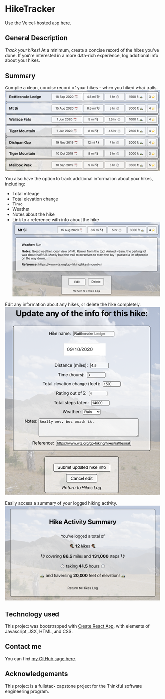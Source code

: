 # HikeTracker

Use the Vercel-hosted app [here](https://hike-tracker.vercel.app/).

## General Description
*Track your hikes!* At a minimum, create a concise record of the hikes you've done. If you're interested in a more data-rich experience, log additional info about your hikes.

## Summary
Compile a clean, concise record of your hikes - when you hiked what trails.
![hike log](./src/images/app_screenshot_hike-log.png "hike log")

You also have the option to track additional information about your hikes, including:
- Total mileage
- Total elevation change
- Time
- Weather
- Notes about the hike
- Link to a reference with info about the hike
![hike detail page](./src/images/app_screenshot_hike-detail.png "hike detail page")

Edit any information about any hikes, or delete the hike completely.
![hike edit page](./src/images/app_screenshot_hike-edit.png "hike edit page")

Easily access a summary of your logged hiking activity.
![activity summary](./src/images/app_screenshot_hike-summary.png "activity summary")

## Technology used
This project was bootstrapped with [Create React App](https://github.com/facebook/create-react-app), with elements of Javascript, JSX, HTML, and CSS.

## Contact me
You can find [my GitHub page here](https://github.com/sam1cutler).

## Acknowledgements
This project is a fullstack capstone project for the Thinkful software engineering program. 
